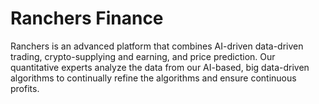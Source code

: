 # Ranchers Finance

Ranchers is an advanced platform that combines AI-driven data-driven trading, crypto-supplying and earning, and price
prediction.
Our quantitative experts analyze the data from our AI-based, big data-driven algorithms to continually refine the algorithms and
ensure continuous profits.

